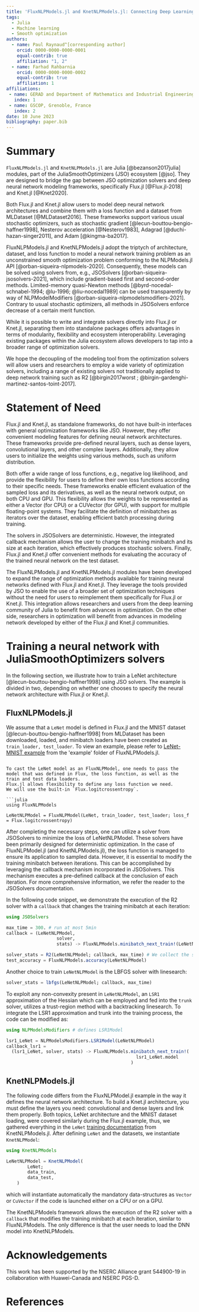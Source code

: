 ```yaml
---
title: 'FluxNLPModels.jl and KnetNLPModels.jl: Connecting Deep Learning Models with Optimization Solvers'
tags:
  - Julia
  - Machine learning
  - Smooth optimization
authors:
  - name: Paul Raynaud^[corresponding author]
    orcid: 0000-0000-0000-0001
    equal-contrib: true
    affiliation: "1, 2"
  - name: Farhad Rahbarnia
    orcid: 0000-0000-0000-0002
    equal-contrib: true
    affiliation: 1
affiliations:
 - name: GERAD and Department of Mathematics and Industrial Engineering, Polytechnique Montréal, QC, Canada.
   index: 1
 - name: GSCOP, Grenoble, France
   index: 2
date: 10 June 2023
bibliography: paper.bib
---
```


# Summary

`FluxNLPModels.jl` and `KnetNLPModels.jl` are Julia [@bezanson2017julia] modules, part of the JuliaSmoothOptimizers (JSO) ecosystem [@jso].
They are designed to bridge the gap between JSO optimization solvers and deep neural network modeling frameworks, specifically Flux.jl [@Flux.jl-2018] and Knet.jl [@Knet2020].

Both Flux.jl and Knet.jl allow users to model deep neural network architectures and combine them with a loss function and a dataset from MLDataset [@MLDataset2016].
These frameworks support various usual stochastic optimizers, such as stochastic gradient [@lecun-bouttou-bengio-haffner1998], Nesterov acceleration [@Nesterov1983], Adagrad [@duchi-hazan-singer2011], and Adam [@kingma-ba2017].

FluxNLPModels.jl and KnetNLPModels.jl adopt the triptych of architecture, dataset, and loss function to model a neural network training problem as an unconstrained smooth optimization problem conforming to the NLPModels.jl API [@orban-siqueira-nlpmodels-2020].
Consequently, these models can be solved using solvers from, e.g., JSOSolvers [@orban-siqueira-jsosolvers-2021], which include gradient-based first and second-order methods.
Limited-memory quasi-Newton methods [@byrd-nocedal-schnabel-1994; @lu-1996; @liu-nocedal1989] can be used transparently by way of NLPModelModifiers [@orban-siqueira-nlpmodelsmodifiers-2021].
Contrary to usual stochastic optimizers, all methods in JSOSolvers enforce decrease of a certain merit function.

<!-- By utilizing these solvers, the loss function can be minimized to train the deep neural network using optimization methods different from those embedded in Knet.jl or Flux.jl.
The optimization frameworks as JSOSolvers.jl include solvers in which descent of a certain objective is enforced. -->
<!-- This approach allows users to leverage the interfaces provided by the deep learning libraries, including standard training and test datasets, predefined or user-defined loss functions, the ability to partition datasets into user-defined minibatches, GPU/CPU support, use of various floating-point systems, weight initialization routines, and data preprocessing capabilities. 
PR : already in the Statement of need, this section focus how what FluxNLPModel and KnetNLPModel do -->

While it is possible to write and integrate solvers directly into Flux.jl or Knet.jl, separating them into standalone packages offers advantages in terms of modularity, flexibility and ecosystem interoperability.
Leveraging existing packages within the Julia ecosystem allows developers to tap into a broader range of optimization solvers.

We hope the decoupling of the modeling tool from the optimization solvers will allow users and researchers to employ a wide variety of optimization solvers, including a range of existing solvers not traditionally applied to deep network training such as R2 [@birgin2017worst ; @birgin-gardenghi-martinez-santos-toint-2017].
<!-- , quasi-Newton trust-region methods [@ranganath-deguchy-singhal-marcia2021], or quasi-Newton linesearch [@byrd-hansen-nocedal-singer2016], which are not available in Flux.jl or Knet.jl, and have shown promising results [@ranganath-deguchy-singhal-marcia2021 ; @byrd-hansen-nocedal-singer2016]. -->

# Statement of Need

Flux.jl and Knet.jl, as standalone frameworks, do not have built-in interfaces with general optimization frameworks like JSO.
However, they offer convenient modeling features for defining neural network architectures.
These frameworks provide pre-defined neural layers, such as dense layers, convolutional layers, and other complex layers.
Additionally, they allow users to initialize the weights using various methods, such as uniform distribution.

Both offer a wide range of loss functions, e.g., negative log likelihood, and provide the flexibility for users to define their own loss functions according to their specific needs.
These frameworks enable efficient evaluation of the sampled loss and its derivatives, as well as the neural network output, on both CPU and GPU. 
This flexibility allows the weights to be represented as either a Vector (for CPU) or a CUVector (for GPU), with support for multiple floating-point systems.
They facilitate the definition of minibatches as iterators over the dataset, enabling efficient batch processing during training.

The solvers in JSOSolvers are deterministic.
However, the integrated callback mechanism allows the user to change the training minibatch and its size at each iteration, which effectively produces stochastic solvers.
Finally, Flux.jl and Knet.jl offer convenient methods for evaluating the accuracy of the trained neural network on the test dataset.

The FluxNLPModels.jl and KnetNLPModels.jl modules have been developed to expand the range of optimization methods available for training neural networks defined with Flux.jl and Knet.jl.
They leverage the tools provided by JSO to enable the use of a broader set of optimization techniques without the need for users to reimplement them specifically for Flux.jl or Knet.jl.
This integration allows researchers and users from the deep learning community of Julia to benefit from advances in optimization.
On the other side, researchers in optimization will benefit from advances in modeling network developed by either of the Flux.jl and Knet.jl communities.

# Training a neural network with JuliaSmoothOptimizers solvers

In the following section, we illustrate how to train a LeNet architecture [@lecun-bouttou-bengio-haffner1998] using JSO solvers.
The example is divided in two, depending on whether one chooses to specify the neural network architecture with Flux.jl or Knet.jl.

## FluxNLPModels.jl

We assume that a `LeNet` model is defined in Flux.jl and the MNIST dataset [@lecun-bouttou-bengio-haffner1998] from MLDataset has been downloaded, loaded, and minibatch loaders have been created as `train_loader, test_loader`.
To view an example, please refer to [LeNet-MNIST example](https://github.com/Farhad-phd/FluxNLPModels.jl/blob/main/example/MNIST_cnn.jl) from the 'example' folder of FluxNLPModels.jl.
```

To cast the LeNet model as an FluxNLPModel, one needs to pass the model that was defined in Flux, the loss function, as well as the train and test data loaders.
Flux.jl allows flexibility to define any loss function we need.
We will use the built-in `Flux.logitcrossentropy`.

```julia
using FluxNLPModels

LeNetNLPModel = FluxNLPModel(LeNet, train_loader, test_loader; loss_f = Flux.logitcrossentropy)
```

After completing the necessary steps, one can utilize a solver from JSOSolvers to minimize the loss of LeNetNLPModel.
These solvers have been primarily designed for deterministic optimization. In the case of FluxNLPModel.jl (and KnetNLPModels.jl), the loss function is managed to ensure its application to sampled data.
However, it is essential to modify the training minibatch between iterations.
This can be accomplished by leveraging the callback mechanism incorporated in JSOSolvers.
This mechanism executes a pre-defined callback at the conclusion of each iteration.
For more comprehensive information, we refer the reader to the JSOSolvers documentation.

In the following code snippet, we demonstrate the execution of the R2 solver with a `callback` that changes the training minibatch at each iteration:
```julia
using JSOSolvers

max_time = 300. # run at most 5min
callback = (LeNetNLPModel, 
                   solver, 
                   stats) -> FluxNLPModels.minibatch_next_train!(LeNetNLPModel)

solver_stats = R2(LeNetNLPModel; callback, max_time) # We collect the status of Solver run
test_accuracy = FluxNLPModels.accuracy(LeNetNLPModel)
```

Another choice to train `LeNetNLPModel` is the LBFGS solver with linesearch:
```julia
solver_stats = lbfgs(LeNetNLPModel; callback, max_time)
```

To exploit any non-convexity present in `LeNetNLPModel`, an `LSR1` approximation of the Hessian which can be employed and fed into the `trunk` solver, utilizes a trust-region method with a backtracking linesearch.
To integrate the LSR1 approximation and trunk into the training process, the code can be modified as:

```julia
using NLPModelsModifiers # defines LSR1Model

lsr1_LeNet = NLPModelsModifiers.LSR1Model(LeNetNLPModel)
callback_lsr1 = 
  (lsr1_LeNet, solver, stats) -> FluxNLPModels.minibatch_next_train!(
                                                 lsr1_LeNet.model
                                               )
```

## KnetNLPModels.jl

The following code differs from the FluxNLPModel.jl example in the way it defines the neural network architecture.
To build a Knet.jl architecture, you must define the layers you need: convolutional and dense layers and link them properly.
Both topics, LeNet architecture and the MNIST dataset loading, were covered similarly during the Flux.jl example, thus, we gathered everything in the `LeNet` [training documentation](https://jso.dev/KnetNLPModels.jl/stable/LeNet_Training/) from KnetNLPModels.jl.
After defining `LeNet` and the datasets, we instantiate `KnetNLPModel`:
```julia 
using KnetNLPModels

LeNetNLPModel = KnetNLPModel(
        LeNet;
        data_train,
        data_test,
    )
```
which will instantiate automatically the mandatory data-structures as `Vector` or `CuVector` if the code is launched either on a CPU or on a GPU.

The KnetNLPModels framework allows the execution of the R2 solver with a `callback` that modifies the training minibatch at each iteration, similar to FluxNLPModels. The only difference is that the user needs to load the DNN model into KnetNLPModels.

# Acknowledgements

This work has been supported by the NSERC Alliance grant 544900-19 in collaboration with Huawei-Canada and NSERC PGS-D.

# References
